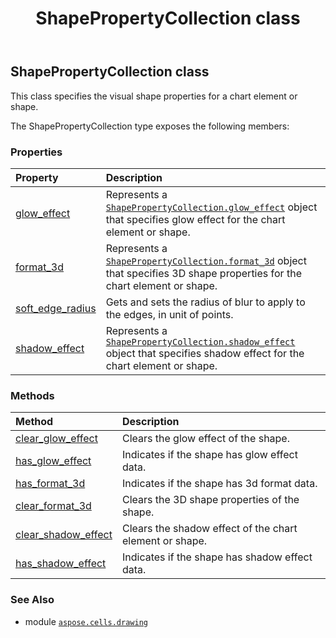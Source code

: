 ﻿---
title: ShapePropertyCollection class
second_title: Aspose.Cells for Python via .NET API References
description: 
type: docs
weight: 600
url: /aspose.cells.drawing/shapepropertycollection/
is_root: false
---

## ShapePropertyCollection class

This class specifies the visual shape properties for a chart element or shape.



The ShapePropertyCollection type exposes the following members:

### Properties
| Property | Description |
| :- | :- |
| [glow_effect](/cells/python-net/aspose.cells.drawing/shapepropertycollection/glow_effect) | Represents a [`ShapePropertyCollection.glow_effect`](/cells/python-net/aspose.cells.drawing/shapepropertycollection#glow_effect) object that specifies glow effect for the chart element or shape. |
| [format_3d](/cells/python-net/aspose.cells.drawing/shapepropertycollection/format_3d) | Represents a [`ShapePropertyCollection.format_3d`](/cells/python-net/aspose.cells.drawing/shapepropertycollection#format_3d) object that specifies 3D shape properties for the chart element or shape. |
| [soft_edge_radius](/cells/python-net/aspose.cells.drawing/shapepropertycollection/soft_edge_radius) | Gets and sets the radius of blur to apply to the edges, in unit of points. |
| [shadow_effect](/cells/python-net/aspose.cells.drawing/shapepropertycollection/shadow_effect) | Represents a [`ShapePropertyCollection.shadow_effect`](/cells/python-net/aspose.cells.drawing/shapepropertycollection#shadow_effect) object that specifies shadow effect for the chart element or shape. |


### Methods
| Method | Description |
| :- | :- |
| [clear_glow_effect](/cells/python-net/aspose.cells.drawing/shapepropertycollection/clear_glow_effect/#) | Clears the glow effect of the shape. |
| [has_glow_effect](/cells/python-net/aspose.cells.drawing/shapepropertycollection/has_glow_effect/#) | Indicates if the shape has glow effect data. |
| [has_format_3d](/cells/python-net/aspose.cells.drawing/shapepropertycollection/has_format_3d/#) | Indicates if the shape has 3d format data. |
| [clear_format_3d](/cells/python-net/aspose.cells.drawing/shapepropertycollection/clear_format_3d/#) | Clears the 3D shape properties of the shape. |
| [clear_shadow_effect](/cells/python-net/aspose.cells.drawing/shapepropertycollection/clear_shadow_effect/#) | Clears the shadow effect of the chart element or shape. |
| [has_shadow_effect](/cells/python-net/aspose.cells.drawing/shapepropertycollection/has_shadow_effect/#) | Indicates if the shape has shadow effect data. |



### See Also
* module [`aspose.cells.drawing`](..)
